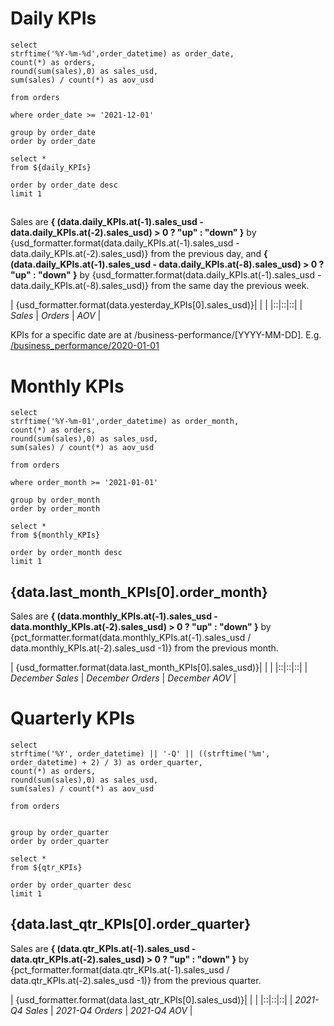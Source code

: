 # Daily KPIs


```daily_KPIs
select 
strftime('%Y-%m-%d',order_datetime) as order_date,
count(*) as orders,
round(sum(sales),0) as sales_usd,
sum(sales) / count(*) as aov_usd

from orders

where order_date >= '2021-12-01'

group by order_date
order by order_date

```

```yesterday_KPIs
select *
from ${daily_KPIs}

order by order_date desc
limit 1
```

## [<Value data={data.yesterday_KPIs}/>](/business_performance/2021-12-31)

Sales are **{ (data.daily_KPIs.at(-1).sales_usd - data.daily_KPIs.at(-2).sales_usd) > 0 ? "up" : "down" }** by {usd_formatter.format(data.daily_KPIs.at(-1).sales_usd - data.daily_KPIs.at(-2).sales_usd)} from the previous day, and **{ (data.daily_KPIs.at(-1).sales_usd - data.daily_KPIs.at(-8).sales_usd) > 0 ? "up" : "down" }** by {usd_formatter.format(data.daily_KPIs.at(-1).sales_usd - data.daily_KPIs.at(-8).sales_usd)} from the same day the previous week.

| {usd_formatter.format(data.yesterday_KPIs[0].sales_usd)}| <Value data={data.yesterday_KPIs} column='orders' /> | <Value data={data.yesterday_KPIs} column='aov_usd' /> |
|::|::|::|
| *Sales* | *Orders* | *AOV* |



<BarChart
    title='Daily sales, Last month'
    subtitle='USD'
    data={data.daily_KPIs}
    x=order_date
    y=sales_usd
/>


KPIs for a specific date are at /business-performance/[YYYY-MM-DD]. E.g. [/business_performance/2020-01-01](/business_performance/2020-01-01)


# Monthly KPIs


```monthly_KPIs
select 
strftime('%Y-%m-01',order_datetime) as order_month,
count(*) as orders,
round(sum(sales),0) as sales_usd,
sum(sales) / count(*) as aov_usd

from orders

where order_month >= '2021-01-01'

group by order_month
order by order_month

```

```last_month_KPIs
select *
from ${monthly_KPIs}

order by order_month desc
limit 1
```

## {data.last_month_KPIs[0].order_month}



Sales are **{ (data.monthly_KPIs.at(-1).sales_usd - data.monthly_KPIs.at(-2).sales_usd) > 0 ? "up" : "down" }** by {pct_formatter.format(data.monthly_KPIs.at(-1).sales_usd / data.monthly_KPIs.at(-2).sales_usd -1)} from the previous month.



| {usd_formatter.format(data.last_month_KPIs[0].sales_usd)}| <Value data={data.last_month_KPIs} column='orders' /> | <Value data={data.last_month_KPIs} column='aov_usd' /> |
|::|::|::|
| *December Sales* | *December Orders* | *December AOV* |




<AreaChart
    title='Monthly sales, Last 12 months'
    subtitle='USD'
    data={data.monthly_KPIs}
    x=order_month
    y=sales_usd
/>



# Quarterly KPIs

```qtr_KPIs
select 
strftime('%Y', order_datetime) || '-Q' || ((strftime('%m', order_datetime) + 2) / 3) as order_quarter,
count(*) as orders,
round(sum(sales),0) as sales_usd,
sum(sales) / count(*) as aov_usd

from orders


group by order_quarter
order by order_quarter

```

```last_qtr_KPIs
select *
from ${qtr_KPIs}

order by order_quarter desc
limit 1
```

## {data.last_qtr_KPIs[0].order_quarter}



Sales are **{ (data.qtr_KPIs.at(-1).sales_usd - data.qtr_KPIs.at(-2).sales_usd) > 0 ? "up" : "down" }** by {pct_formatter.format(data.qtr_KPIs.at(-1).sales_usd / data.qtr_KPIs.at(-2).sales_usd -1)} from the previous quarter.



| {usd_formatter.format(data.last_qtr_KPIs[0].sales_usd)}| <Value data={data.last_qtr_KPIs} column='orders' /> | <Value data={data.last_qtr_KPIs} column='aov_usd' /> |
|::|::|::|
| *2021-Q4 Sales* | *2021-Q4 Orders* | *2021-Q4 AOV* |




<LineChart
    title='Quarterly sales, 2019 - 2022'
    subtitle='USD'
    data={data.qtr_KPIs}
    x=order_quarter
    y=sales_usd
    sort=false
/>


<style>
    table {
        width: 100%;
        
    }
    th {
        font-size: 32px;
    }
</style>



<script>

var usd_formatter = new Intl.NumberFormat('en-US', {
  style: 'currency',
  currency: 'USD',

  // These options are needed to round to whole numbers if that's what you want.
  minimumFractionDigits: 0, // (this suffices for whole numbers, but will print 2500.10 as $2,500.1)
  maximumFractionDigits: 0, // (causes 2500.99 to be printed as $2,501)
});

var pct_formatter = new Intl.NumberFormat('en-US', {
  style: 'percent',

  // These options are needed to round to whole numbers if that's what you want.
  minimumFractionDigits: 0, // (this suffices for whole numbers, but will print 2500.10 as $2,500.1)
  maximumFractionDigits: 0, // (causes 2500.99 to be printed as $2,501)
});

</script>